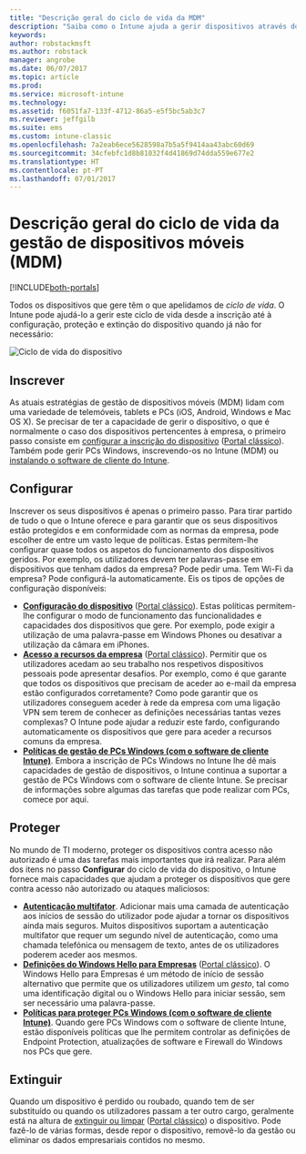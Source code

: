 ```yaml
---
title: "Descrição geral do ciclo de vida da MDM"
description: "Saiba como o Intune ajuda a gerir dispositivos através do respetivo ciclo de vida desde a inscrição, à configuração e à eventual extinção."
keywords: 
author: robstackmsft
ms.author: robstack
manager: angrobe
ms.date: 06/07/2017
ms.topic: article
ms.prod: 
ms.service: microsoft-intune
ms.technology: 
ms.assetid: f6051fa7-133f-4712-86a5-e5f5bc5ab3c7
ms.reviewer: jeffgilb
ms.suite: ems
ms.custom: intune-classic
ms.openlocfilehash: 7a2eab6ece5628598a7b5a5f9414aa43abc60d69
ms.sourcegitcommit: 34cfebfc1d8b81032f4d41869d74dda559e677e2
ms.translationtype: HT
ms.contentlocale: pt-PT
ms.lasthandoff: 07/01/2017
---
```

# <a name="overview-of-the-mobile-device-management-mdm-lifecycle"></a>Descrição geral do ciclo de vida da gestão de dispositivos móveis (MDM)

[!INCLUDE[both-portals](./includes/note-for-both-portals.md)]

Todos os dispositivos que gere têm o que apelidamos de *ciclo de vida*. O Intune pode ajudá-lo a gerir este ciclo de vida desde a inscrição até à configuração, proteção e extinção do dispositivo quando já não for necessário:

![Ciclo de vida do dispositivo](./media/device-lifecycle.png "ciclo de vida do dispositivo do Intune")

## <a name="enroll"></a>Inscrever
As atuais estratégias de gestão de dispositivos móveis (MDM) lidam com uma variedade de telemóveis, tablets e PCs (iOS, Android, Windows e Mac OS X). Se precisar de ter a capacidade de gerir o dispositivo, o que é normalmente o caso dos dispositivos pertencentes à empresa, o primeiro passo consiste em [configurar a inscrição do dispositivo](device-enrollment.md) ([Portal clássico](/intune-classic/deploy-use/enroll-devices-in-microsoft-intune)). Também pode gerir PCs Windows, inscrevendo-os no Intune (MDM) ou [instalando o software de cliente do Intune](/intune-classic/deploy-use/manage-windows-pcs-with-microsoft-intune).

## <a name="configure"></a>Configurar
Inscrever os seus dispositivos é apenas o primeiro passo. Para tirar partido de tudo o que o Intune oferece e para garantir que os seus dispositivos estão protegidos e em conformidade com as normas da empresa, pode escolher de entre um vasto leque de políticas. Estas permitem-lhe configurar quase todos os aspetos do funcionamento dos dispositivos geridos. Por exemplo, os utilizadores devem ter palavras-passe em dispositivos que tenham dados da empresa? Pode pedir uma. Tem Wi-Fi da empresa? Pode configurá-la automaticamente. Eis os tipos de opções de configuração disponíveis:

- [**Configuração do dispositivo**](device-profiles.md) ([Portal clássico](/intune-classic/deploy-use/manage-settings-and-features-on-your-devices-with-microsoft-intune-policies)). Estas políticas permitem-lhe configurar o modo de funcionamento das funcionalidades e capacidades dos dispositivos que gere. Por exemplo, pode exigir a utilização de uma palavra-passe em Windows Phones ou desativar a utilização da câmara em iPhones.
- [**Acesso a recursos da empresa**](device-profiles.md) ([Portal clássico](/intune-classic/deploy-use/enable-access-to-company-resources-with-microsoft-intune)). Permitir que os utilizadores acedam ao seu trabalho nos respetivos dispositivos pessoais pode apresentar desafios. Por exemplo, como é que garante que todos os dispositivos que precisam de aceder ao e-mail da empresa estão configurados corretamente? Como pode garantir que os utilizadores conseguem aceder à rede da empresa com uma ligação VPN sem terem de conhecer as definições necessárias tantas vezes complexas? O Intune pode ajudar a reduzir este fardo, configurando automaticamente os dispositivos que gere para aceder a recursos comuns da empresa.
- [**Políticas de gestão de PCs Windows (com o software de cliente Intune)**](/intune-classic/deploy-use/common-windows-pc-management-tasks-with-the-microsoft-intune-computer-client). Embora a inscrição de PCs Windows no Intune lhe dê mais capacidades de gestão de dispositivos, o Intune continua a suportar a gestão de PCs Windows com o software de cliente Intune. Se precisar de informações sobre algumas das tarefas que pode realizar com PCs, comece por aqui.

## <a name="protect"></a>Proteger
No mundo de TI moderno, proteger os dispositivos contra acesso não autorizado é uma das tarefas mais importantes que irá realizar. Para além dos itens no passo **Configurar** do ciclo de vida do dispositivo, o Intune fornece mais capacidades que ajudam a proteger os dispositivos que gere contra acesso não autorizado ou ataques maliciosos:
- [**Autenticação multifator**](/intune-classic/deploy-use/protect-your-devices-with-microsoft-intune). Adicionar mais uma camada de autenticação aos inícios de sessão do utilizador pode ajudar a tornar os dispositivos ainda mais seguros. Muitos dispositivos suportam a autenticação multifator que requer um segundo nível de autenticação, como uma chamada telefónica ou mensagem de texto, antes de os utilizadores poderem aceder aos mesmos.
- [**Definições do Windows Hello para Empresas**](windows-hello.md) ([Portal clássico](/intune-classic/deploy-use/control-microsoft-passport-settings-on-devices-with-microsoft-intune)). O Windows Hello para Empresas é um método de início de sessão alternativo que permite que os utilizadores utilizem um *gesto*, tal como uma identificação digital ou o Windows Hello para iniciar sessão, sem ser necessário uma palavra-passe.
- [**Políticas para proteger PCs Windows (com o software de cliente Intune)**](/intune-classic/deploy-use/policies-to-protect-windows-pcs-in-microsoft-intune). Quando gere PCs Windows com o software de cliente Intune, estão disponíveis políticas que lhe permitem controlar as definições de Endpoint Protection, atualizações de software e Firewall do Windows nos PCs que gere.

## <a name="retire"></a>Extinguir
Quando um dispositivo é perdido ou roubado, quando tem de ser substituído ou quando os utilizadores passam a ter outro cargo, geralmente está na altura de [extinguir ou limpar](device-management.md) ([Portal clássico](/intune-classic/deploy-use/use-remote-wipe-to-help-protect-data-using-microsoft-intune)) o dispositivo. Pode fazê-lo de várias formas, desde repor o dispositivo, removê-lo da gestão ou eliminar os dados empresariais contidos no mesmo.

